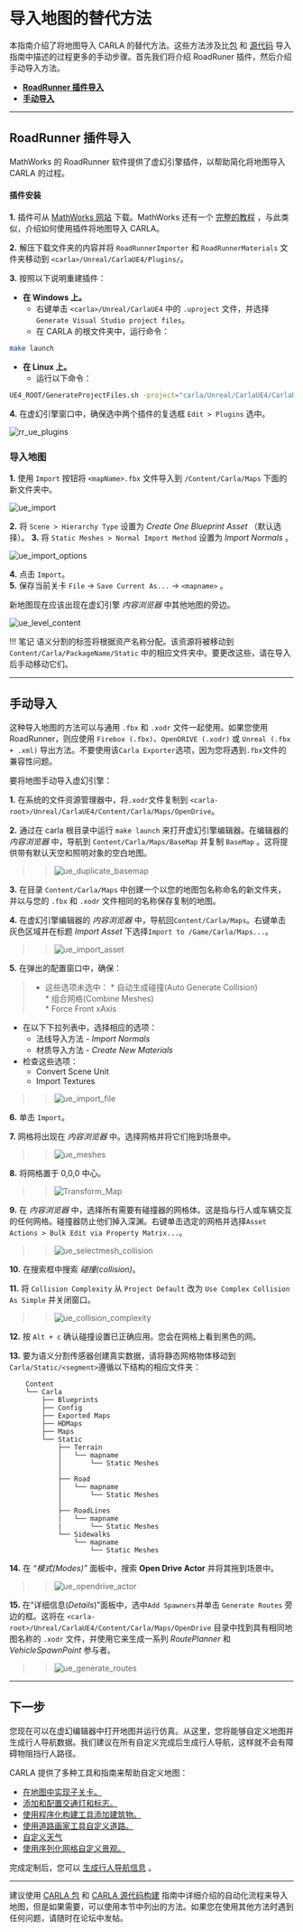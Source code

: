 # 导入地图的替代方法

本指南介绍了将地图导入 CARLA 的替代方法。这些方法涉及比[包](tuto_M_add_map_package.md) 和 [源代码](tuto_M_add_map_source.md) 导入指南中描述的过程更多的手动步骤。首先我们将介绍 RoadRuner 插件，然后介绍手动导入方法。


- [__RoadRunner 插件导入__](#roadrunner-plugin-import)
- [__手动导入__](#manual-import)

---

## RoadRunner 插件导入

MathWorks 的 RoadRunner 软件提供了虚幻引擎插件，以帮助简化将地图导入 CARLA 的过程。

#### 插件安装

__1.__ 插件可从 [MathWorks 网站](https://www.mathworks.com/help/roadrunner/ug/Downloading-Plugins.html) 下载。MathWorks 还有一个 [完整的教程](https://www.mathworks.com/help/roadrunner/ug/Exporting-to-CARLA.html) ，与此类似，介绍如何使用插件将地图导入 CARLA。 

__2.__ 解压下载文件夹的内容并将 `RoadRunnerImporter` 和 `RoadRunnerMaterials` 文件夹移动到 `<carla>/Unreal/CarlaUE4/Plugins/`。

__3.__ 按照以下说明重建插件： 

*   __在 Windows 上。__  
	* 右键单击 `<carla>/Unreal/CarlaUE4` 中的 `.uproject` 文件，并选择 `Generate Visual Studio project files`。
	* 在 CARLA 的根文件夹中，运行命令：

```sh
make launch
```

*   __在 Linux 上。__  
	* 运行以下命令：
```sh
UE4_ROOT/GenerateProjectFiles.sh -project="carla/Unreal/CarlaUE4/CarlaUE4.uproject" -game -engine
```

__4.__ 在虚幻引擎窗口中，确保选中两个插件的复选框 `Edit > Plugins` 选中。

![rr_ue_plugins](./img/rr-ue4_plugins.jpg)

### 导入地图

__1.__ 使用 `Import` 按钮将 `<mapName>.fbx` 文件导入到 `/Content/Carla/Maps` 下面的新文件夹中。  

![ue_import](./img/ue_import_mapname.jpg)

__2.__ 将 `Scene > Hierarchy Type` 设置为 _Create One Blueprint Asset_ （默认选择）。
__3.__ 将 `Static Meshes > Normal Import Method` 设置为 _Import Normals_ 。

![ue_import_options](./img/ue_import_options.jpg)

__4.__ 点击 `Import`。  
__5.__ 保存当前关卡 `File` -> `Save Current As...` -> `<mapname>` 。  

新地图现在应该出现在虚幻引擎 _内容浏览器_ 中其他地图的旁边。


![ue_level_content](./img/ue_level_content.jpg)


!!! 笔记
    语义分割的标签将根据资产名称分配。该资源将被移动到 `Content/Carla/PackageName/Static` 中的相应文件夹中。要更改这些，请在导入后手动移动它们。

---

## 手动导入

这种导入地图的方法可以与通用 `.fbx` 和 `.xodr` 文件一起使用。如果您使用 RoadRunner，则应使用 `Firebox (.fbx)`、`OpenDRIVE (.xodr)` 或 `Unreal (.fbx + .xml)` 导出方法。不要使用该`Carla Exporter`选项，因为您将遇到`.fbx`文件的兼容性问题。

要将地图手动导入虚幻引擎：

__1.__ 在系统的文件资源管理器中，将`.xodr`文件复制到 `<carla-root>/Unreal/CarlaUE4/Content/Carla/Maps/OpenDrive`。

__2.__ 通过在 carla 根目录中运行 `make launch` 来打开虚幻引擎编辑器。在编辑器的 _内容浏览器_ 中，导航到 `Content/Carla/Maps/BaseMap` 并复制 `BaseMap` 。这将提供带有默认天空和照明对象的空白地图。

>>![ue_duplicate_basemap](./img/ue_duplicate_basemap.png)

__3.__ 在目录 `Content/Carla/Maps` 中创建一个以您的地图包名称命名的新文件夹，并以与您的 `.fbx` 和 `.xodr` 文件相同的名称保存复制的地图。

__4.__ 在虚幻引擎编辑器的 _内容浏览器_ 中，导航回`Content/Carla/Maps`。右键单击灰色区域并在标题 _Import Asset_ 下选择`Import to /Game/Carla/Maps...`。 

>>![ue_import_asset](./img/ue_import_asset.png)

__5.__ 在弹出的配置窗口中，确保：

>- 这些选项未选中：
    *   自动生成碰撞(Auto Generate Collision)  
    *   组合网格(Combine Meshes)  
    *   Force Front xAxis
- 在以下下拉列表中，选择相应的选项：
    *   法线导入方法 - _Import Normals_  
    *   材质导入方法 - _Create New Materials_
- 检查这些选项：
    *   Convert Scene Unit
    *   Import Textures

>>![ue_import_file](./img/ue_import_file.jpg)

__6.__ 单击 `Import`。

__7.__ 网格将出现在 _内容浏览器_ 中。选择网格并将它们拖到场景中。

>>![ue_meshes](./img/ue_drag_meshes.jpg)

__8.__ 将网格置于 0,0,0 中心。

>>![Transform_Map](./img/transform.jpg)

__9.__ 在 _内容浏览器_ 中，选择所有需要有碰撞器的网格体。这是指与行人或车辆交互的任何网格。碰撞器防止他们掉入深渊。右键单击选定的网格并选择`Asset Actions > Bulk Edit via Property Matrix...`。 

>>![ue_selectmesh_collision](./img/ue_selectmesh_collision.jpg)

__10.__ 在搜索框中搜索 _碰撞(collision)_。 

__11.__ 将 `Collision Complexity` 从 `Project Default` 改为 `Use Complex Collision As Simple` 并关闭窗口。

>>![ue_collision_complexity](./img/ue_collision_complexity.jpg)

__12.__ 按 `Alt + c` 确认碰撞设置已正确应用。您会在网格上看到黑色的网。

__13.__ 要为语义分割传感器创建真实数据，请将静态网格物体移动到`Carla/Static/<segment>`遵循以下结构的相应文件夹：

        Content
        └── Carla
            ├── Blueprints
            ├── Config
            ├── Exported Maps
            ├── HDMaps
            ├── Maps
            └── Static
                ├── Terrain
                │   └── mapname
                │       └── Static Meshes
                │
                ├── Road
                │   └── mapname
                │       └── Static Meshes
                │
                ├── RoadLines  
                |   └── mapname
                |       └── Static Meshes
                └── Sidewalks  
                    └── mapname
                        └── Static Meshes

__14.__ 在 _“模式(Modes)”_ 面板中，搜索 __Open Drive Actor__ 并将其拖到场景中。 

>>![ue_opendrive_actor](./img/ue_opendrive_actor.jpg)

__15.__ 在“详细信息(_Details_)”面板中，选中`Add Spawners`并单击 `Generate Routes` 旁边的框。这将在 `<carla-root>/Unreal/CarlaUE4/Content/Carla/Maps/OpenDrive` 目录中找到具有相同地图名称的 `.xodr` 文件，并使用它来生成一系列 _RoutePlanner_ 和 _VehicleSpawnPoint_ 参与者。 

>>![ue_generate_routes](./img/ue_generate_routes.png)

---

## 下一步

您现在可以在虚幻编辑器中打开地图并运行仿真。从这里，您将能够自定义地图并生成行人导航数据。我们建议在所有自定义完成后生成行人导航，这样就不会有障碍物阻挡行人路径。

CARLA 提供了多种工具和指南来帮助自定义地图：

- [在地图中实现子关卡。](tuto_M_custom_layers.md)
- [添加和配置交通灯和标志。](tuto_M_custom_add_tl.md)
- [使用程序化构建工具添加建筑物。](tuto_M_custom_buildings.md)
- [使用道路画家工具自定义道路。](tuto_M_custom_road_painter.md)
- [自定义天气](tuto_M_custom_weather_landscape.md#weather-customization)
- [使用序列化网格自定义景观。](tuto_M_custom_weather_landscape.md#add-serial-meshes)

完成定制后，您可以 [生成行人导航信息](tuto_M_generate_pedestrian_navigation.md) 。

---

建议使用 [CARLA 包](tuto_M_add_map_package.md) 和 [CARLA 源代码构建](tuto_M_add_map_source.md) 指南中详细介绍的自动化流程来导入地图，但是如果需要，可以使用本节中列出的方法。如果您在使用其他方法时遇到任何问题，请随时在论坛中发帖。

